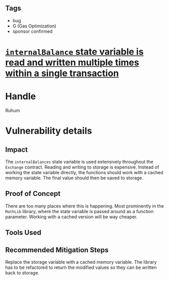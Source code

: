 ## Tags

- bug
- G (Gas Optimization)
- sponsor confirmed

# [`internalBalance` state variable is read and written multiple times within a single transaction](https://github.com/code-423n4/2022-01-elasticswap-findings/issues/55) 

# Handle

Ruhum


# Vulnerability details

## Impact
The `internalBalances` state variable is used extensively throughout the `Exchange` contract. Reading and writing to storage is expensive. Instead of working the state variable directly, the functions should work with a  cached memory variable. The final value should then be saved to storage.

## Proof of Concept
There are too many places where this is happening. Most prominently in the `MathLib` library, where the state variable is passed around as a function parameter. Working with a cached version will be way cheaper. 

## Tools Used

## Recommended Mitigation Steps
Replace the storage variable with a cached memory variable. The library has to be refactored to return the modified values so they can be written back to storage.

